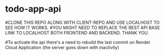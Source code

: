 # todo-app-api

#CLONE THIS REPO ALONG WITH CLIENT-REPO AND USE LOCALHOST TO SEE HOW IT WORKS.
#YOU MIGHT NEED TO REPLACE THE REST API BASE LINK TO LOCALHOST BOTH FRONTEND AND BACKEND. THANK YOU.

#To activate the api there's a need to rebuild the last commit on Render Cloud Application (the server goes down with inactivity)
